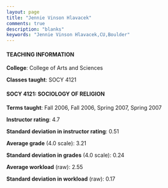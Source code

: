 ```yaml
---
layout: page
title: "Jennie Vinson Hlavacek" 
comments: true
description: "blanks"
keywords: "Jennie Vinson Hlavacek,CU,Boulder"
---
```

<head>
<script src="https://ajax.googleapis.com/ajax/libs/jquery/2.1.3/jquery.min.js"></script>
<script src="https://dl.dropboxusercontent.com/s/pc42nxpaw1ea4o9/highcharts.js?dl=0"></script>
<!-- <script src="../assets/js/highcharts.js"></script> -->
<style type="text/css">@font-face {
	font-family: "Bebas Neue";
	src: url(https://www.filehosting.org/file/details/544349/BebasNeue Regular.otf) format("opentype");
	}
	h1.Bebas { 
		font-family: "Bebas Neue", Verdana, Tahoma;
	}
</style>
</head>
	   
#### TEACHING INFORMATION

**College**: College of Arts and Sciences

**Classes taught**: SOCY 4121

#### SOCY 4121: SOCIOLOGY OF RELIGION

**Terms taught**: Fall 2006, Fall 2006, Spring 2007, Spring 2007

**Instructor rating**: 4.7

**Standard deviation in instructor rating**: 0.51

**Average grade** (4.0 scale): 3.21

**Standard deviation in grades** (4.0 scale): 0.24

**Average workload** (raw): 2.55

**Standard deviation in workload** (raw): 0.17

